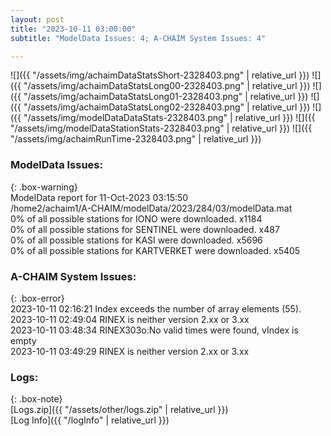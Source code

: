 ```yaml
---
layout: post
title: "2023-10-11 03:00:00"
subtitle: "ModelData Issues: 4; A-CHAIM System Issues: 4"

---
```


![]({{ "/assets/img/achaimDataStatsShort-2328403.png" | relative_url }})
![]({{ "/assets/img/achaimDataStatsLong00-2328403.png" | relative_url }})
![]({{ "/assets/img/achaimDataStatsLong01-2328403.png" | relative_url }})
![]({{ "/assets/img/achaimDataStatsLong02-2328403.png" | relative_url }})
![]({{ "/assets/img/modelDataDataStats-2328403.png" | relative_url }})
![]({{ "/assets/img/modelDataStationStats-2328403.png" | relative_url }})
![]({{ "/assets/img/achaimRunTime-2328403.png" | relative_url }})


### ModelData Issues:  
  
{: .box-warning}  
 ModelData report for 11-Oct-2023 03:15:50   
 /home2/achaim1/A-CHAIM/modelData/2023/284/03/modelData.mat   
 0% of all possible stations for IONO were downloaded. x1184   
 0% of all possible stations for SENTINEL were downloaded. x487   
 0% of all possible stations for KASI were downloaded. x5696   
 0% of all possible stations for KARTVERKET were downloaded. x5405   
  
### A-CHAIM System Issues:  
  
{: .box-error}  
2023-10-11 02:16:21 Index exceeds the number of array elements (55).  
2023-10-11 02:49:04 RINEX is neither version 2.xx or 3.xx  
2023-10-11 03:48:34 RINEX303o:No valid times were found, vIndex is empty  
2023-10-11 03:49:29 RINEX is neither version 2.xx or 3.xx  

### Logs:  
  
{: .box-note}  
[Logs.zip]({{ "/assets/other/logs.zip" | relative_url }})  
[Log Info]({{ "/logInfo" | relative_url }})  
